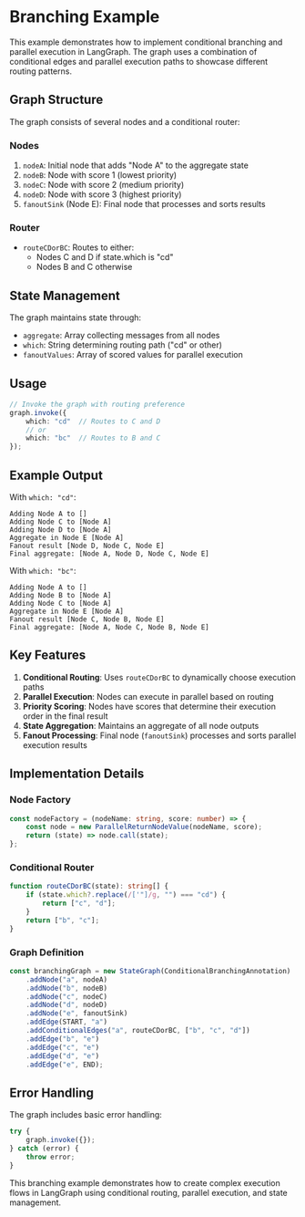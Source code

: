 # Branching Example

This example demonstrates how to implement conditional branching and parallel execution in LangGraph. The graph uses a combination of conditional edges and parallel execution paths to showcase different routing patterns.

## Graph Structure

The graph consists of several nodes and a conditional router:

### Nodes
1. `nodeA`: Initial node that adds "Node A" to the aggregate state
2. `nodeB`: Node with score 1 (lowest priority)
3. `nodeC`: Node with score 2 (medium priority)
4. `nodeD`: Node with score 3 (highest priority)
5. `fanoutSink` (Node E): Final node that processes and sorts results

### Router
- `routeCDorBC`: Routes to either:
  - Nodes C and D if state.which is "cd"
  - Nodes B and C otherwise

## State Management

The graph maintains state through:
- `aggregate`: Array collecting messages from all nodes
- `which`: String determining routing path ("cd" or other)
- `fanoutValues`: Array of scored values for parallel execution

## Usage

```typescript
// Invoke the graph with routing preference
graph.invoke({
    which: "cd"  // Routes to C and D
    // or
    which: "bc"  // Routes to B and C
});
```

## Example Output

With `which: "cd"`:
```
Adding Node A to []
Adding Node C to [Node A]
Adding Node D to [Node A]
Aggregate in Node E [Node A]
Fanout result [Node D, Node C, Node E]
Final aggregate: [Node A, Node D, Node C, Node E]
```

With `which: "bc"`:
```
Adding Node A to []
Adding Node B to [Node A]
Adding Node C to [Node A]
Aggregate in Node E [Node A]
Fanout result [Node C, Node B, Node E]
Final aggregate: [Node A, Node C, Node B, Node E]
```

## Key Features

1. **Conditional Routing**: Uses `routeCDorBC` to dynamically choose execution paths
2. **Parallel Execution**: Nodes can execute in parallel based on routing
3. **Priority Scoring**: Nodes have scores that determine their execution order in the final result
4. **State Aggregation**: Maintains an aggregate of all node outputs
5. **Fanout Processing**: Final node (`fanoutSink`) processes and sorts parallel execution results

## Implementation Details

### Node Factory
```typescript
const nodeFactory = (nodeName: string, score: number) => {
    const node = new ParallelReturnNodeValue(nodeName, score);
    return (state) => node.call(state);
};
```

### Conditional Router
```typescript
function routeCDorBC(state): string[] {
    if (state.which?.replace(/['"]/g, "") === "cd") {
        return ["c", "d"];
    }
    return ["b", "c"];
}
```

### Graph Definition
```typescript
const branchingGraph = new StateGraph(ConditionalBranchingAnnotation)
    .addNode("a", nodeA)
    .addNode("b", nodeB)
    .addNode("c", nodeC)
    .addNode("d", nodeD)
    .addNode("e", fanoutSink)
    .addEdge(START, "a")
    .addConditionalEdges("a", routeCDorBC, ["b", "c", "d"])
    .addEdge("b", "e")
    .addEdge("c", "e")
    .addEdge("d", "e")
    .addEdge("e", END);
```

## Error Handling

The graph includes basic error handling:
```typescript
try {
    graph.invoke({});
} catch (error) {
    throw error;
}
```

This branching example demonstrates how to create complex execution flows in LangGraph using conditional routing, parallel execution, and state management.